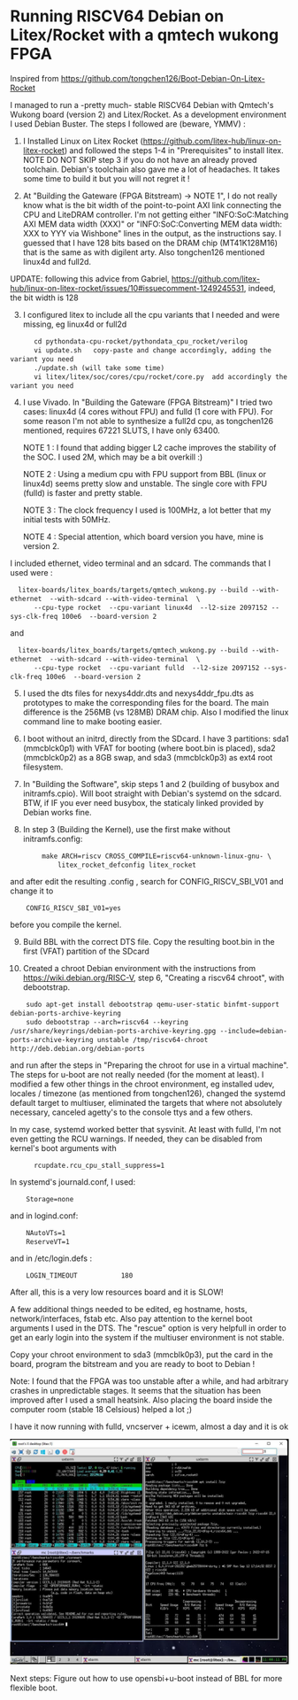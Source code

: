 # Running RISCV64 Debian on Litex/Rocket with a qmtech wukong FPGA

Inspired from https://github.com/tongchen126/Boot-Debian-On-Litex-Rocket 

I managed to run a -pretty much- stable RISCV64 Debian with Qmtech's Wukong board (version 2) and Litex/Rocket.
As a development environment I used Debian Buster. The steps I followed are (beware, YMMV) :

1) I Installed Linux on Litex Rocket (https://github.com/litex-hub/linux-on-litex-rocket) and followed the steps 1-4 in "Prerequisites" to install litex.
NOTE DO NOT SKIP step 3 if you do not have an already proved toolchain. Debian's toolchain also gave me a lot of headaches. It takes some time to build it but you will not regret it ! 

2) At "Building the Gateware (FPGA Bitstream) -> NOTE 1", I do not really know what is the bit width of the point-to-point AXI link connecting the CPU and LiteDRAM controller. 
I'm not getting either "INFO:SoC:Matching AXI MEM data width (XXX)" or "INFO:SoC:Converting MEM data width: XXX to YYY via Wishbone" lines in the output, as the instructions say. 
I guessed that I have 128 bits based on the DRAM chip (MT41K128M16) that is the same as with digilent arty. Also tongchen126 mentioned linux4d and full2d. 

UPDATE: following this advice from Gabriel, https://github.com/litex-hub/linux-on-litex-rocket/issues/10#issuecomment-1249245531, indeed, the bit width is 128 

3) I configured litex to include all the cpu variants that I needed and were missing, eg linux4d or full2d

```
      cd pythondata-cpu-rocket/pythondata_cpu_rocket/verilog
      vi update.sh   copy-paste and change accordingly, adding the variant you need
      ./update.sh (will take some time)
      vi litex/litex/soc/cores/cpu/rocket/core.py  add accordingly the variant you need
```
4) I use Vivado. In "Building the Gateware (FPGA Bitstream)" I tried two cases: linux4d (4 cores without FPU) and fulld (1 core with FPU). 
For some reason I'm not able to synthesize a full2d cpu, as tongchen126 mentioned, requires 67221 SLUTS, I have only 63400.

	NOTE 1 : I found that adding bigger L2 cache improves the stability of the SOC. I used 2M, which may be a bit overkill :) 

	NOTE 2 : Using a medium cpu with FPU support from BBL (linux or linux4d) seems pretty slow and unstable. The single core with FPU (fulld) is faster and pretty stable. 

	NOTE 3 : The clock frequency I used is 100MHz, a lot better that my initial tests with 50MHz. 

	NOTE 4 : Special attention, which board version you have, mine is version 2.

I included ethernet, video terminal and an sdcard.  The commands that I used were :
```
  litex-boards/litex_boards/targets/qmtech_wukong.py --build --with-ethernet  --with-sdcard --with-video-terminal  \
      --cpu-type rocket  --cpu-variant linux4d  --l2-size 2097152 --sys-clk-freq 100e6  --board-version 2
```
  and
```  
  litex-boards/litex_boards/targets/qmtech_wukong.py --build --with-ethernet  --with-sdcard --with-video-terminal  \
      --cpu-type rocket  --cpu-variant fulld  --l2-size 2097152 --sys-clk-freq 100e6  --board-version 2
```

5) I used the dts files for nexys4ddr.dts and nexys4ddr_fpu.dts as prototypes to make the corresponding files for the board. 
The main difference is the 256MB (vs 128MB) DRAM chip. Also I modified the linux command line to make booting easier.

6) I boot without an initrd, directly from the SDcard. I have 3 partitions:  sda1 (mmcblck0p1) with VFAT for booting (where boot.bin is placed), sda2 (mmcblck0p2) as a 8GB swap, and sda3 (mmcblck0p3) as ext4 root filesystem.

7) In "Building the Software", skip steps 1 and 2 (building of busybox and initramfs.cpio). Will boot straight with Debian's systemd on the sdcard. BTW, if IF you ever need busybox, the staticaly linked provided by Debian works fine.

8) In step 3 (Building the Kernel), use the first make without initramfs.config:
```
		make ARCH=riscv CROSS_COMPILE=riscv64-unknown-linux-gnu- \
			litex_rocket_defconfig litex_rocket
```

and after edit the resulting .config , search for CONFIG_RISCV_SBI_V01 and change it to 
```
	CONFIG_RISCV_SBI_V01=yes
```

before you compile the kernel.

9) Build BBL with the correct DTS file. Copy the resulting boot.bin in the first (VFAT) partition of the SDcard

10) Created a chroot Debian environment with the instructions from https://wiki.debian.org/RISC-V, step 6, "Creating a riscv64 chroot", with debootstrap. 
```
	sudo apt-get install debootstrap qemu-user-static binfmt-support debian-ports-archive-keyring
	sudo debootstrap --arch=riscv64 --keyring /usr/share/keyrings/debian-ports-archive-keyring.gpg --include=debian-ports-archive-keyring unstable /tmp/riscv64-chroot http://deb.debian.org/debian-ports
```

and run after the steps in "Preparing the chroot for use in a virtual machine". The steps for u-boot are not really needed (for the moment at least). I modified a few other things in the chroot environment, eg  installed udev, locales / timezone (as mentioned from tongchen126), changed the systemd default target to multiuser, eliminated the targets that where not absolutely necessary, canceled agetty's to the console ttys and a few others. 

In my case, systemd worked better that sysvinit. At least with fulld, I'm not even getting the RCU warnings. If needed, they can be disabled from kernel's boot arguments with 
```
      rcupdate.rcu_cpu_stall_suppress=1
```   
In systemd's journald.conf, I used:
```
	Storage=none
```

and in logind.conf:
```
	NAutoVTs=1
	ReserveVT=1
```

and in /etc/login.defs :
```
	LOGIN_TIMEOUT           180
```

After all, this is a very low resources board and it is SLOW! 

      
A few additional things needed to be edited, eg hostname, hosts, network/interfaces, fstab etc. Also pay attention to the kernel boot arguments I used in the DTS. The "rescue" option is very helpfull in order to get an early login into the system if the multiuser environment is not stable.

Copy your chroot environment to sda3 (mmcblk0p3), put the card in the board, program the bitstream and you are ready to boot to Debian !

Note: I found that the FPGA was too unstable after a while, and had arbitrary crashes in unpredictable stages. It seems that the situation has been improved after I used a small heatsink. Also placing the board inside the computer room (stable 18 Celsious) helped a lot ;)

I have it now running with fulld, vncserver + icewm, almost a day and it is ok

![Screenshot](vncviewer-snapshot.jpg)


Next steps: 
Figure out how to use opensbi+u-boot instead of BBL for more flexible boot.


 

	
	
		
		
		
		



